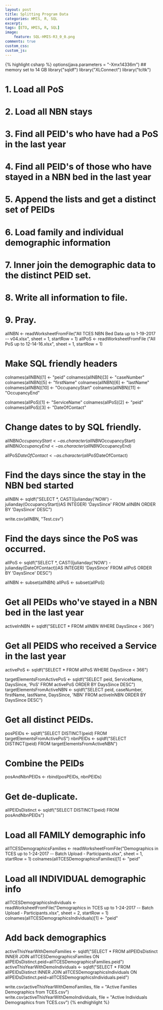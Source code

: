 ```yaml
---
layout: post
title: Splitting Program Data
categories: HMIS, R, SQL
excerpt: 
tags: [ETO, HMIS, R, SQL]
image: 
    feature: SQL-HMIS-R3_0_0.png
comments: true
custom_css:
custom_js: 
---
```


{% highlight csharp %}
options(java.parameters = "-Xmx14336m")  ## memory set to 14 GB
library("sqldf")
library("XLConnect")
library("tcltk")

# 1. Load all PoS 
# 2. Load all NBN stays
# 3. Find all PEID's who have had a PoS in the last year
# 4. Find all PEID's of those who have stayed in a NBN bed in the last year
# 5. Append the lists and get a distinct set of PEIDs
# 6. Load family and individual demographic information
# 7. Inner join the demographic data to the distinct PEID set.
# 8. Write all information to file.
# 9. Pray.


allNBN <- readWorksheetFromFile("All TCES NBN Bed Data up to 1-19-2017 -- v04.xlsx", sheet = 1, startRow = 1)
allPoS <- readWorksheetFromFile ("All PoS up to 12-14-16.xlsx", sheet = 1, startRow = 1)

# Make SQL friendly headers
colnames(allNBN)[1] <- "peid"
colnames(allNBN)[3] <- "caseNumber"
colnames(allNBN)[5] <- "firstName"
colnames(allNBN)[6] <- "lastName"
colnames(allNBN)[10] <- "OccupancyStart"
colnames(allNBN)[11] <- "OccupancyEnd"


colnames(allPoS)[1] <- "ServiceName"
colnames(allPoS)[2] <- "peid"
colnames(allPoS)[3] <- "DateOfContact"

# Change dates to by SQL friendly.
allNBN$OccupancyStart <- as.character(allNBN$OccupancyStart)
allNBN$OccupancyEnd <- as.character(allNBN$OccupancyEnd)

allPoS$DateOfContact <- as.character(allPoS$DateOfContact)

# Find the days since the stay in the NBN bed started
allNBN <- sqldf("SELECT *, CAST((julianday('NOW') - julianday(OccupancyStart))AS INTEGER) 'DaysSince' 
                FROM allNBN 
                ORDER BY 'DaysSince' DESC")

write.csv(allNBN, "Test.csv")

# Find the days since the PoS was occurred.
allPoS <- sqldf("SELECT *, CAST((julianday('NOW') - julianday(DateOfContact))AS INTEGER) 'DaysSince' 
                FROM allPoS 
                ORDER BY 'DaysSince' DESC")


allNBN <- subset(allNBN)
allPoS <- subset(allPoS)

# Get all PEIDs who've stayed in a NBN bed in the last year
activeInNBN <- sqldf("SELECT * FROM allNBN WHERE DaysSince < 366")

# Get all PEIDS who received a Service in the last year
activePoS <- sqldf("SELECT * FROM allPoS WHERE DaysSince < 366")

targetElementsFromActivePoS <- sqldf("SELECT peid, ServiceName, DaysSince, 'PoS' FROM activePoS ORDER BY DaysSince DESC")
targetElementsFromActiveNBN <- sqldf("SELECT peid, caseNumber, firstName, lastName, DaysSince, 'NBN' FROM activeInNBN ORDER BY DaysSince DESC") 

# Get all distinct PEIDs.
posPEIDs <- sqldf("SELECT DISTINCT(peid) FROM targetElementsFromActivePoS")
nbnPEIDs <- sqldf("SELECT DISTINCT(peid) FROM targetElementsFromActiveNBN")

# Combine the PEIDs
posAndNbnPEIDs <- rbind(posPEIDs, nbnPEIDs)

# Get de-duplicate.
allPEIDsDistinct <- sqldf("SELECT DISTINCT(peid) FROM posAndNbnPEIDs")

# Load all FAMILY demographic info
allTCESDemographicsFamilies <- readWorksheetFromFile("Demographics in TCES up to 1-24-2017 -- Batch Upload - Participants.xlsx", sheet = 1, startRow = 1)
colnames(allTCESDemographicsFamilies)[1] <- "peid"

# Load all INDIVIDUAL demographic info
allTCESDemographicsIndividuals <- readWorksheetFromFile("Demographics in TCES up to 1-24-2017 -- Batch Upload - Participants.xlsx", sheet = 2, startRow = 1)
colnames(allTCESDemographicsIndividuals)[1] <- "peid"


# Add back demographics
activeThisYearWithDemoFamilies <- sqldf("SELECT * FROM allPEIDsDistinct INNER JOIN allTCESDemographicsFamilies ON allPEIDsDistinct.peid=allTCESDemographicsFamilies.peid")
activeThisYearWithDemoIndividuals <- sqldf("SELECT * FROM allPEIDsDistinct INNER JOIN allTCESDemographicsIndividuals ON allPEIDsDistinct.peid=allTCESDemographicsIndividuals.peid")

write.csv(activeThisYearWithDemoFamilies, file = "Active Families Demographics from TCES.csv")
write.csv(activeThisYearWithDemoIndividuals, file = "Active Individuals Demographics from TCES.csv")
{% endhighlight %}